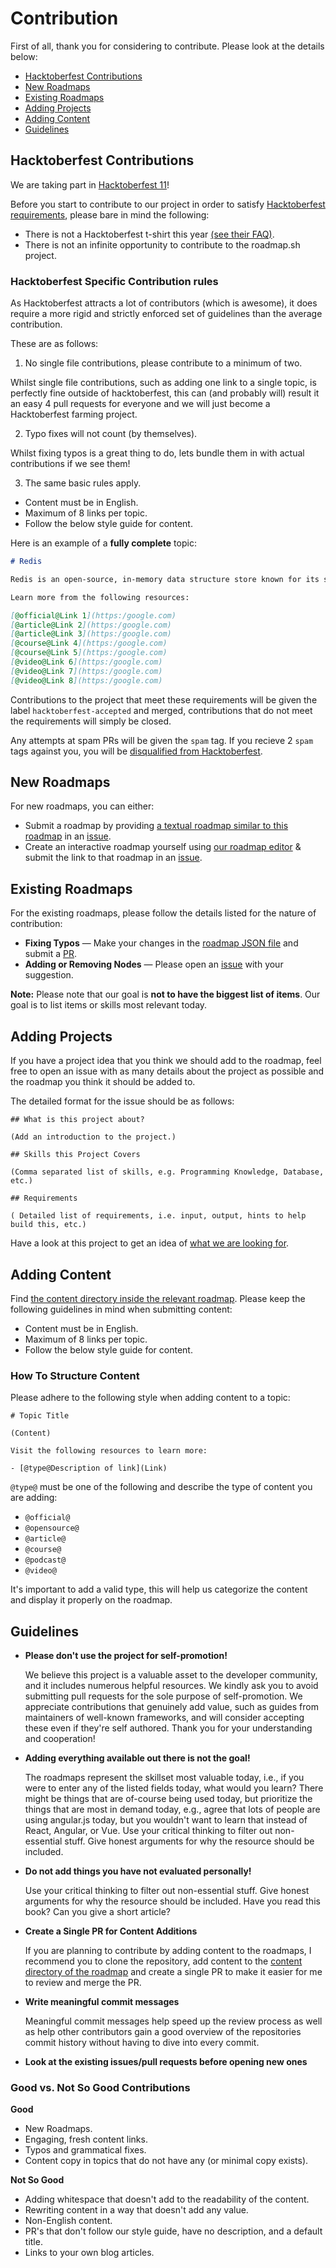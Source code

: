 # Contribution

First of all, thank you for considering to contribute. Please look at the details below:

- [Hacktoberfest Contributions](#hacktoberfest-contributions)
- [New Roadmaps](#new-roadmaps)
- [Existing Roadmaps](#existing-roadmaps)
- [Adding Projects](#adding-projects)
- [Adding Content](#adding-content)
- [Guidelines](#guidelines)

## Hacktoberfest Contributions

We are taking part in [Hacktoberfest 11](https://hacktoberfest.com/)!

Before you start to contribute to our project in order to satisfy [Hacktoberfest requirements](https://hacktoberfest.com/participation/#contributors), please bare in mind the following:

* There is not a Hacktoberfest t-shirt this year [(see their FAQ)](https://hacktoberfest.com/participation/#faq).
* There is not an infinite opportunity to contribute to the roadmap.sh project.

### Hacktoberfest Specific Contribution rules

As Hacktoberfest attracts a lot of contributors (which is awesome), it does require a more rigid and strictly enforced set of guidelines than the average contribution.

These are as follows:

1. No single file contributions, please contribute to a minimum of two.

Whilst single file contributions, such as adding one link to a single topic, is perfectly fine outside of hacktoberfest, this can (and probably will) result it an easy 4 pull requests for everyone and we will just become a Hacktoberfest farming project.

2. Typo fixes will not count (by themselves).

Whilst fixing typos is a great thing to do, lets bundle them in with actual contributions if we see them!

3. The same basic rules apply.

- Content must be in English.
- Maximum of 8 links per topic.
- Follow the below style guide for content.

Here is an example of a **fully complete** topic:

```markdown
# Redis

Redis is an open-source, in-memory data structure store known for its speed and versatility. It supports various data types, including strings, lists, sets, hashes, and sorted sets, and provides functionalities such as caching, session management, real-time analytics, and message brokering. Redis operates as a key-value store, allowing for rapid read and write operations, and is often used to enhance performance and scalability in applications. It supports persistence options to save data to disk, replication for high availability, and clustering for horizontal scaling. Redis is widely used for scenarios requiring low-latency access to data and high-throughput performance.

Learn more from the following resources:

[@official@Link 1](https:/google.com)
[@article@Link 2](https:/google.com)
[@article@Link 3](https:/google.com)
[@course@Link 4](https:/google.com)
[@course@Link 5](https:/google.com)
[@video@Link 6](https:/google.com)
[@video@Link 7](https:/google.com)
[@video@Link 8](https:/google.com)
```

Contributions to the project that meet these requirements will be given the label `hacktoberfest-accepted` and merged, contributions that do not meet the requirements will simply be closed.

Any attempts at spam PRs will be given the `spam` tag. If you recieve 2 `spam` tags against you, you will be [disqualified from Hacktoberfest](https://hacktoberfest.com/participation/#spam).

## New Roadmaps

For new roadmaps, you can either:
- Submit a roadmap by providing [a textual roadmap similar to this roadmap](https://gist.github.com/kamranahmedse/98758d2c73799b3a6ce17385e4c548a5) in an [issue](https://github.com/kamranahmedse/developer-roadmap/issues).
- Create an interactive roadmap yourself using [our roadmap editor](https://draw.roadmap.sh/) & submit the link to that roadmap in an [issue](https://github.com/kamranahmedse/developer-roadmap/issues).

## Existing Roadmaps

For the existing roadmaps, please follow the details listed for the nature of contribution:

- **Fixing Typos** — Make your changes in the [roadmap JSON file](https://github.com/kamranahmedse/developer-roadmap/tree/master/src/data/roadmaps) and submit a [PR](https://github.com/kamranahmedse/developer-roadmap/pulls).
- **Adding or Removing Nodes** — Please open an [issue](https://github.com/kamranahmedse/developer-roadmap/issues) with your suggestion.

**Note:** Please note that our goal is <strong>not to have the biggest list of items</strong>. Our goal is to list items or skills most relevant today.

## Adding Projects

If you have a project idea that you think we should add to the roadmap, feel free to open an issue with as many details about the project as possible and the roadmap you think it should be added to.

The detailed format for the issue should be as follows:

```
## What is this project about?

(Add an introduction to the project.)

## Skills this Project Covers

(Comma separated list of skills, e.g. Programming Knowledge, Database, etc.)

## Requirements

( Detailed list of requirements, i.e. input, output, hints to help build this, etc.)
```

Have a look at this project to get an idea of [what we are looking for](https://roadmap.sh/projects/github-user-activity).

## Adding Content

Find [the content directory inside the relevant roadmap](https://github.com/kamranahmedse/developer-roadmap/tree/master/src/data/roadmaps). Please keep the following guidelines in mind when submitting content:

- Content must be in English.
- Maximum of 8 links per topic.
- Follow the below style guide for content.

### How To Structure Content

Please adhere to the following style when adding content to a topic:

```
# Topic Title

(Content)

Visit the following resources to learn more:

- [@type@Description of link](Link)
```

`@type@` must be one of the following and describe the type of content you are adding:

- `@official@`
- `@opensource@`
- `@article@`
- `@course@`
- `@podcast@`
- `@video@`

It's important to add a valid type, this will help us categorize the content and display it properly on the roadmap.

## Guidelines

- <p><strong>Please don't use the project for self-promotion!</strong><br />

  We believe this project is a valuable asset to the developer community, and it includes numerous helpful resources. We kindly ask you to avoid submitting pull requests for the sole purpose of self-promotion. We appreciate contributions that genuinely add value, such as guides from maintainers of well-known frameworks, and will consider accepting these even if they're self authored. Thank you for your understanding and cooperation!

- <p><strong>Adding everything available out there is not the goal!</strong><br />

  The roadmaps represent the skillset most valuable today, i.e., if you were to enter any of the listed fields today, what would you learn? There might be things that are of-course being used today, but prioritize the things that are most in demand today, e.g., agree that lots of people are using angular.js today, but you wouldn't want to learn that instead of React, Angular, or Vue. Use your critical thinking to filter out non-essential stuff. Give honest arguments for why the resource should be included.</p>

- <p><strong>Do not add things you have not evaluated personally!</strong><br />

  Use your critical thinking to filter out non-essential stuff. Give honest arguments for why the resource should be included. Have you read this book? Can you give a short article?</p>

- <p><strong>Create a Single PR for Content Additions</strong></p>

  If you are planning to contribute by adding content to the roadmaps, I recommend you to clone the repository, add content to the [content directory of the roadmap](./src/data/roadmaps/) and create a single PR to make it easier for me to review and merge the PR.

- <p><strong>Write meaningful commit messages</strong><br >

  Meaningful commit messages help speed up the review process as well as help other contributors gain a good overview of the repositories commit history without having to dive into every commit.

  </p>
- <p><strong>Look at the existing issues/pull requests before opening new ones</strong></p>

### Good vs. Not So Good Contributions

<strong>Good</strong>

  - New Roadmaps.
  - Engaging, fresh content links.
  - Typos and grammatical fixes.
  - Content copy in topics that do not have any (or minimal copy exists).

<strong>Not So Good</strong>

  - Adding whitespace that doesn't add to the readability of the content.
  - Rewriting content in a way that doesn't add any value.
  - Non-English content.
  - PR's that don't follow our style guide, have no description, and a default title.
  - Links to your own blog articles.
